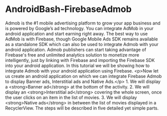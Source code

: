# AndroidBash-FirebaseAdmob
Admob is the #1 mobile advertising platform to grow your app business and is powered by Google’s ad technology. You can integrate AdMob in your android application and start earning right away. The best way to use AdMob is with Firebase, though Google Mobile Ads SDK remains available as a standalone SDK which can also be used to integrate Admob with your android application. Admob publishers can start taking advantage of Firebase's free and unlimited analytics solution to monetize more intelligently, just by linking with Firebase and importing the Firebase SDK into your android application. In this tutorial we will be showing how to integrate Admob with your android application using Firebase.  &lt;p>Now let us create an android application on which we can integrate Firebase Admob to display Banner ads, Interstitial ads and Native Ads.&lt;/p> 1. We will display a &lt;strong>Banner ad&lt;/strong> at the bottom of the activity. 2. We will display an &lt;strong>Interstitial ad&lt;/strong> covering the whole screen, once the user clicks on an item in the list of movies. 3. We will display &lt;strong>Native ads&lt;/strong> in between the list of movies displayed in a RecyclerView. The steps will be described in five detailed yet simple parts.
